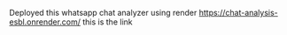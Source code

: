 Deployed this whatsapp chat analyzer using render
https://chat-analysis-esbl.onrender.com/ this is the link
